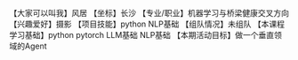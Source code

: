 【大家可以叫我】风居
【坐标】长沙
【专业/职业】机器学习与桥梁健康交叉方向
【兴趣爱好】摄影
【项目技能】python NLP基础
【组队情况】未组队
【本课程学习基础】python pytorch  LLM基础 NLP基础
【本期活动目标】做一个垂直领域的Agent
